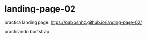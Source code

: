 # landing-page-02

practica landing page: https://pablosnhz.github.io/landing-page-02/ 

practicando bootstrap
